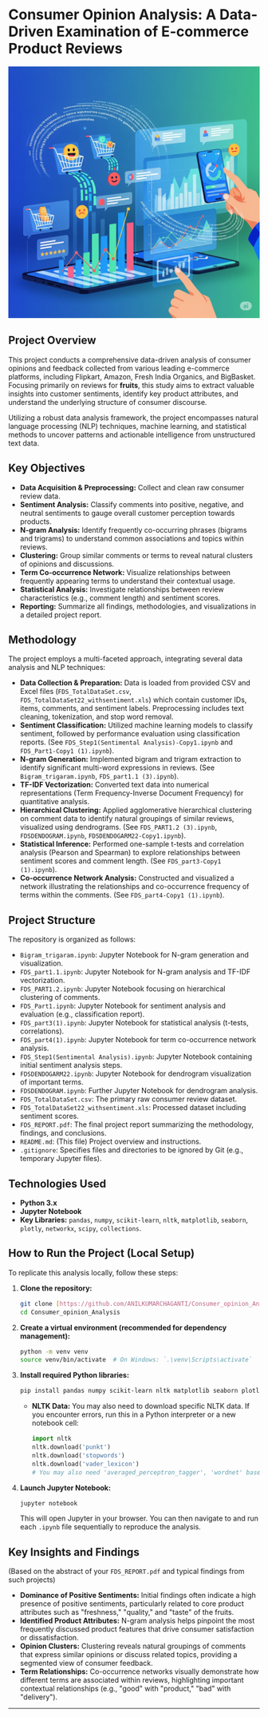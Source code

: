 # Consumer Opinion Analysis: A Data-Driven Examination of E-commerce Product Reviews
![Project Overview](IMAGE2222.png)
## Project Overview

This project conducts a comprehensive data-driven analysis of consumer opinions and feedback collected from various leading e-commerce platforms, including Flipkart, Amazon, Fresh India Organics, and BigBasket. Focusing primarily on reviews for **fruits**, this study aims to extract valuable insights into customer sentiments, identify key product attributes, and understand the underlying structure of consumer discourse.

Utilizing a robust data analysis framework, the project encompasses natural language processing (NLP) techniques, machine learning, and statistical methods to uncover patterns and actionable intelligence from unstructured text data.

## Key Objectives

* **Data Acquisition & Preprocessing:** Collect and clean raw consumer review data.
* **Sentiment Analysis:** Classify comments into positive, negative, and neutral sentiments to gauge overall customer perception towards products.
* **N-gram Analysis:** Identify frequently co-occurring phrases (bigrams and trigrams) to understand common associations and topics within reviews.
* **Clustering:** Group similar comments or terms to reveal natural clusters of opinions and discussions.
* **Term Co-occurrence Network:** Visualize relationships between frequently appearing terms to understand their contextual usage.
* **Statistical Analysis:** Investigate relationships between review characteristics (e.g., comment length) and sentiment scores.
* **Reporting:** Summarize all findings, methodologies, and visualizations in a detailed project report.

## Methodology

The project employs a multi-faceted approach, integrating several data analysis and NLP techniques:

* **Data Collection & Preparation:** Data is loaded from provided CSV and Excel files (`FDS_TotalDataSet.csv`, `FDS_TotalDataSet22_withsentiment.xls`) which contain customer IDs, items, comments, and sentiment labels. Preprocessing includes text cleaning, tokenization, and stop word removal.
* **Sentiment Classification:** Utilized machine learning models to classify sentiment, followed by performance evaluation using classification reports. (See `FDS_Step1(Sentimental Analysis)-Copy1.ipynb` and `FDS_Part1-Copy1 (1).ipynb`).
* **N-gram Generation:** Implemented bigram and trigram extraction to identify significant multi-word expressions in reviews. (See `Bigram_trigaram.ipynb`, `FDS_part1.1 (3).ipynb`).
* **TF-IDF Vectorization:** Converted text data into numerical representations (Term Frequency-Inverse Document Frequency) for quantitative analysis.
* **Hierarchical Clustering:** Applied agglomerative hierarchical clustering on comment data to identify natural groupings of similar reviews, visualized using dendrograms. (See `FDS_PART1.2 (3).ipynb`, `FDSDENDOGRAM.ipynb`, `FDSDENDOGARM22-Copy1.ipynb`).
* **Statistical Inference:** Performed one-sample t-tests and correlation analysis (Pearson and Spearman) to explore relationships between sentiment scores and comment length. (See `FDS_part3-Copy1 (1).ipynb`).
* **Co-occurrence Network Analysis:** Constructed and visualized a network illustrating the relationships and co-occurrence frequency of terms within the comments. (See `FDS_part4-Copy1 (1).ipynb`).

## Project Structure

The repository is organized as follows:

* `Bigram_trigaram.ipynb`: Jupyter Notebook for N-gram generation and visualization.
* `FDS_part1.1.ipynb`: Jupyter Notebook for N-gram analysis and TF-IDF vectorization.
* `FDS_PART1.2.ipynb`: Jupyter Notebook focusing on hierarchical clustering of comments.
* `FDS_Part1.ipynb`: Jupyter Notebook for sentiment analysis and evaluation (e.g., classification report).
* `FDS_part3(1).ipynb`: Jupyter Notebook for statistical analysis (t-tests, correlations).
* `FDS_part4(1).ipynb`: Jupyter Notebook for term co-occurrence network analysis.
* `FDS_Step1(Sentimental Analysis).ipynb`: Jupyter Notebook containing initial sentiment analysis steps.
* `FDSDENDOGARM22.ipynb`: Jupyter Notebook for dendrogram visualization of important terms.
* `FDSDENDOGRAM.ipynb`: Further Jupyter Notebook for dendrogram analysis.
* `FDS_TotalDataSet.csv`: The primary raw consumer review dataset.
* `FDS_TotalDataSet22_withsentiment.xls`: Processed dataset including sentiment scores.
* `FDS_REPORT.pdf`: The final project report summarizing the methodology, findings, and conclusions.
* `README.md`: (This file) Project overview and instructions.
* `.gitignore`: Specifies files and directories to be ignored by Git (e.g., temporary Jupyter files).

## Technologies Used

* **Python 3.x**
* **Jupyter Notebook**
* **Key Libraries:** `pandas`, `numpy`, `scikit-learn`, `nltk`, `matplotlib`, `seaborn`, `plotly`, `networkx`, `scipy`, `collections`.

## How to Run the Project (Local Setup)

To replicate this analysis locally, follow these steps:

1.  **Clone the repository:**
    ```bash
    git clone [https://github.com/ANILKUMARCHAGANTI/Consumer_opinion_Analysis.git](https://github.com/ANILKUMARCHAGANTI/Consumer_opinion_Analysis.git)
    cd Consumer_opinion_Analysis
    ```
2.  **Create a virtual environment (recommended for dependency management):**
    ```bash
    python -m venv venv
    source venv/bin/activate  # On Windows: `.\venv\Scripts\activate`
    ```
3.  **Install required Python libraries:**
    ```bash
    pip install pandas numpy scikit-learn nltk matplotlib seaborn plotly networkx
    ```
    * **NLTK Data:** You may also need to download specific NLTK data. If you encounter errors, run this in a Python interpreter or a new notebook cell:
        ```python
        import nltk
        nltk.download('punkt')
        nltk.download('stopwords')
        nltk.download('vader_lexicon')
        # You may also need 'averaged_perceptron_tagger', 'wordnet' based on specific notebooks
        ```
4.  **Launch Jupyter Notebook:**
    ```bash
    jupyter notebook
    ```
    This will open Jupyter in your browser. You can then navigate to and run each `.ipynb` file sequentially to reproduce the analysis.

## Key Insights and Findings

(Based on the abstract of your `FDS_REPORT.pdf` and typical findings from such projects)

* **Dominance of Positive Sentiments:** Initial findings often indicate a high presence of positive sentiments, particularly related to core product attributes such as "freshness," "quality," and "taste" of the fruits.
* **Identified Product Attributes:** N-gram analysis helps pinpoint the most frequently discussed product features that drive consumer satisfaction or dissatisfaction.
* **Opinion Clusters:** Clustering reveals natural groupings of comments that express similar opinions or discuss related topics, providing a segmented view of consumer feedback.
* **Term Relationships:** Co-occurrence networks visually demonstrate how different terms are associated within reviews, highlighting important contextual relationships (e.g., "good" with "product," "bad" with "delivery").

---
